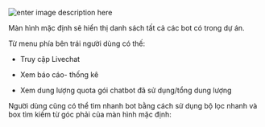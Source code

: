 


![enter image description here](https://chatbizfly.mediacdn.vn/2022/10/14/chatbot/img_ddpng1665716905.png)



Màn hình mặc định sẽ hiển thị danh sách tất cả các bot có trong dự án.

Từ menu phía bên trái người dùng có thế:

-   Truy cập Livechat
    
-   Xem báo cáo- thống kê
    
-   Xem dung lượng quota gói chatbot đã sử dụng/tổng dung lượng
    

Người dùng cũng có thể tìm nhanh bot bằng cách sử dụng bộ lọc nhanh và box tìm kiếm từ góc phải của màn hình mặc định: